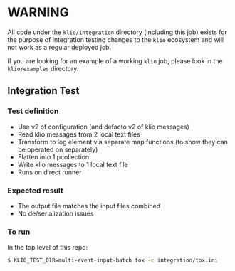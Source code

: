 # WARNING
All code under the `klio/integration` directory (including this job) exists for the purpose of integration testing changes to the `klio` ecosystem and will not work as a regular deployed job. 

If you are looking for an example of a working `klio` job, please look in the `klio/examples` directory.

## Integration Test

### Test definition

* Use v2 of configuration (and defacto v2 of klio messages)
* Read klio messages from 2 local text files
* Transform to log element via separate map functions (to show they can be operated on separately)
* Flatten into 1 pcollection
* Write klio messages to 1 local text file
* Runs on direct runner

### Expected result

* The output file matches the input files combined
* No de/serialization issues

### To run

In the top level of this repo:

```sh
$ KLIO_TEST_DIR=multi-event-input-batch tox -c integration/tox.ini
```

